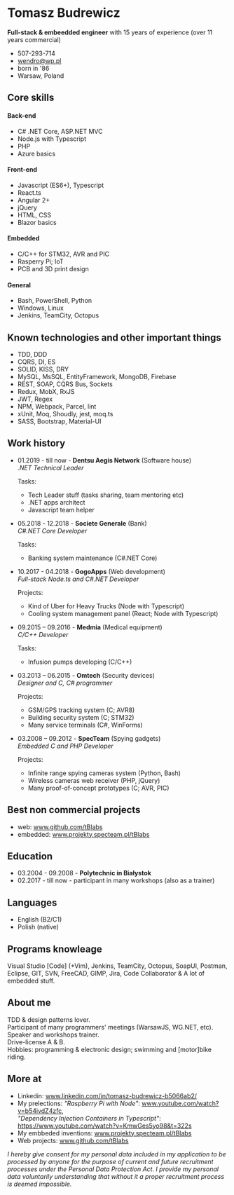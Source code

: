 # Tomasz Budrewicz
**Full-stack & embeedded engineer** with 15 years of experience (over 11 years commercial)  

- 507-293-714
- wendro@wp.pl
- born in '86
- Warsaw, Poland

## Core skills

#### Back-end
- C# .NET Core, ASP.NET MVC
- Node.js with Typescript
- PHP
- Azure basics

#### Front-end
- Javascript (ES6+), Typescript
- React.ts
- Angular 2+
- jQuery
- HTML, CSS
- Blazor basics

#### Embedded
- C/C++ for STM32, AVR and PIC
- Rasperry Pi; IoT
- PCB and 3D print design

#### General
- Bash, PowerShell, Python
- Windows, Linux
- Jenkins, TeamCity, Octopus

## Known technologies and other important things
- TDD, DDD
- CQRS, DI, ES
- SOLID, KISS, DRY
- MySQL, MsSQL, EntityFramework, MongoDB, Firebase
- REST, SOAP, CQRS Bus, Sockets
- Redux, MobX, RxJS
- JWT, Regex
- NPM, Webpack, Parcel, lint
- xUnit, Moq, Shoudly, jest, moq.ts
- SASS, Bootstrap, Material-UI

## Work history

- 01.2019 - till now - **Dentsu Aegis Network** (Software house)  
  *.NET Technical Leader*  
  
  Tasks:
  - Tech Leader stuff (tasks sharing, team mentoring etc)  
  - .NET apps architect  
  - Javascript team helper  
  
- 05.2018 - 12.2018 - **Societe Generale** (Bank)  
  *C#.NET Core Developer*  

  Tasks:
  - Banking system maintenance (C#.NET Core)
  
- 10.2017 - 04.2018 - **GogoApps** (Web development)  
  *Full-stack Node.ts and C#.NET Developer*  

  Projects:
  - Kind of Uber for Heavy Trucks (Node with Typescript)  
  - Cooling system management panel (React; Node with Typescript)
  
- 09.2015 – 09.2016 - **Medmia** (Medical equipment)  
  *C/C++ Developer*  

  Tasks:
  - Infusion pumps developing (C/C++)
  
- 03.2013 – 06.2015 - **Omtech** (Security devices)  
  *Designer and C, C# programmer*  

  Projects:
  - GSM/GPS tracking system (C; AVR8)  
  - Building security system (C; STM32)  
  - Many service terminals (C#, WinForms)
  
- 03.2008 – 09.2012 - **SpecTeam** (Spying gadgets)  
  *Embedded C and PHP Developer*  

  Projects:
  - Infinite range spying cameras system (Python, Bash)  
  - Wireless cameras web receiver (PHP, jQuery)  
  - Many proof-of-concept prototypes (C; AVR, PIC)
  
## Best non commercial projects
- web: www.github.com/tBlabs
- embedded: www.projekty.specteam.pl/tBlabs

## Education
- 03.2004 - 09.2008 - **Polytechnic in Białystok**
- 02.2017 - till now - participant in many workshops (also as a trainer)

## Languages

- English (B2/C1)
- Polish (native)

## Programs knowleage

Visual Studio [Code] (+Vim), Jenkins, TeamCity, Octopus, SoapUI, Postman, Eclipse, GIT, SVN, FreeCAD, GIMP, Jira, Code Collaborator & A lot of embedded stuff.

## About me

TDD & design patterns lover.   
Participant of many programmers' meetings (WarsawJS, WG.NET, etc). Speaker and workshops trainer.  
Drive-license A & B.  
Hobbies: programming & electronic design; swimming and [motor]bike riding.

## More at
- Linkedin: www.linkedin.com/in/tomasz-budrewicz-b5066ab2/
- My prelections: *"Raspberry Pi with Node"*: www.youtube.com/watch?v=b54ivdZ4zfc,  
*"Dependency Injection Containers in Typescript"*: https://www.youtube.com/watch?v=KmwGes5yo98&t=322s
- My embbeded inventions: www.projekty.specteam.pl/tBlabs
- Web projects: www.github.com/tBlabs

  
    
      
*I hereby give consent for my personal data included in my application to be processed by anyone for the purpose of current and future recruitment processes under the Personal Data Protection Act. I provide my personal data voluntarily understanding that without it a proper recruitment process is deemed impossible.*
